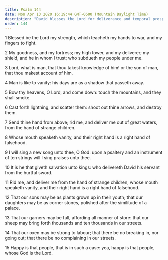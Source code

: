 ```yaml
---
title: Psalm 144
date: Mon Apr 13 2020 16:19:44 GMT-0600 (Mountain Daylight Time)
description: "David blesses the Lord for deliverance and temporal prosperity—Happy is that people whose God is the Lord."
order: 144
---
```


1 Blessed be the Lord my strength, which teacheth my hands to war, and my fingers to fight.

2 My goodness, and my fortress; my high tower, and my deliverer; my shield, and he in whom I trust; who subdueth my people under me.

3 Lord, what is man, that thou takest knowledge of him! or the son of man, that thou makest account of him.

4 Man is like to vanity: his days are as a shadow that passeth away.

5 Bow thy heavens, O Lord, and come down: touch the mountains, and they shall smoke.

6 Cast forth lightning, and scatter them: shoot out thine arrows, and destroy them.

7 Send thine hand from above; rid me, and deliver me out of great waters, from the hand of strange children.

8 Whose mouth speaketh vanity, and their right hand is a right hand of falsehood.

9 I will sing a new song unto thee, O God: upon a psaltery and an instrument of ten strings will I sing praises unto thee.

10 It is he that giveth salvation unto kings: who delivereth David his servant from the hurtful sword.

11 Rid me, and deliver me from the hand of strange children, whose mouth speaketh vanity, and their right hand is a right hand of falsehood.

12 That our sons may be as plants grown up in their youth; that our daughters may be as corner stones, polished after the similitude of a palace.

13 That our garners may be full, affording all manner of store: that our sheep may bring forth thousands and ten thousands in our streets.

14 That our oxen may be strong to labour; that there be no breaking in, nor going out; that there be no complaining in our streets.

15 Happy is that people, that is in such a case: yea, happy is that people, whose God is the Lord.
